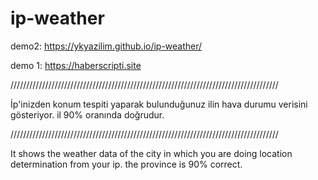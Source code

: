 # ip-weather
demo2: https://ykyazilim.github.io/ip-weather/

demo 1: https://haberscripti.site

/////////////////////////////////////////////////////////////////////////////////////

İp'inizden konum tespiti yaparak bulunduğunuz ilin hava durumu verisini gösteriyor.
il 90% oranında doğrudur.

/////////////////////////////////////////////////////////////////////////////////////

It shows the weather data of the city in which you are doing location determination from your ip.
the province is 90% correct.


